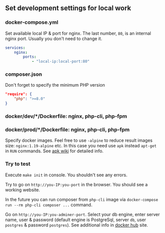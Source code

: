 ## Set development settings for local work

### docker-compose.yml

Set available local IP & port for nginx. The last number, `80`,
is an internal nginx port. Usually you don't need to change it.

```yaml
services:
    nginx:
        ports:
            - "local-ip:local-port:80"
```

### composer.json

Don't forget to specify the minimum PHP version

```json
"require": {
    "php": ">=8.0"
}
```

### docker/dev/*/Dockerfile: nginx, php-cli, php-fpm
### docker/prod/*/Dockerfile: nginx, php-cli, php-fpm

Specify docker images. Feel free to use `-alpine` to reduce result images
size: `nginx:1.19-alpine` etc.
In this case you need use `apk` instead `apt-get` in `RUN` commands. See
[apk wiki](https://wiki.alpinelinux.org/wiki/Alpine_Linux_package_management)
for detailed info.

### Try to test

Execute `make init` in console. You shouldn't see any errors.

Try to go on `http://you-IP:you-port` in the browser. You should see a
working website.

In the future you can run composer from `php-cli` image via
`docker-compose run --rm php-cli composer ...` command.

Go on `http://you-IP:you-adminer-port`. Select your db engine, enter 
server name, user & password (default engine is PostgreSql, server `db`,
user `postgres` & password `postgres`). See additional info in
[docker hub](https://hub.docker.com) site.
